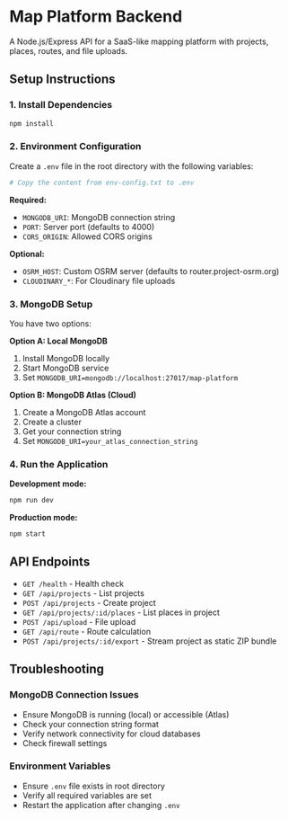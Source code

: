 # Map Platform Backend

A Node.js/Express API for a SaaS-like mapping platform with projects, places, routes, and file uploads.

## Setup Instructions

### 1. Install Dependencies
```bash
npm install
```

### 2. Environment Configuration
Create a `.env` file in the root directory with the following variables:

```bash
# Copy the content from env-config.txt to .env
```

**Required:**
- `MONGODB_URI`: MongoDB connection string
- `PORT`: Server port (defaults to 4000)
- `CORS_ORIGIN`: Allowed CORS origins

**Optional:**
- `OSRM_HOST`: Custom OSRM server (defaults to router.project-osrm.org)
- `CLOUDINARY_*`: For Cloudinary file uploads

### 3. MongoDB Setup
You have two options:

**Option A: Local MongoDB**
1. Install MongoDB locally
2. Start MongoDB service
3. Set `MONGODB_URI=mongodb://localhost:27017/map-platform`

**Option B: MongoDB Atlas (Cloud)**
1. Create a MongoDB Atlas account
2. Create a cluster
3. Get your connection string
4. Set `MONGODB_URI=your_atlas_connection_string`

### 4. Run the Application

**Development mode:**
```bash
npm run dev
```

**Production mode:**
```bash
npm start
```

## API Endpoints

- `GET /health` - Health check
- `GET /api/projects` - List projects
- `POST /api/projects` - Create project
- `GET /api/projects/:id/places` - List places in project
- `POST /api/upload` - File upload
- `GET /api/route` - Route calculation
- `POST /api/projects/:id/export` - Stream project as static ZIP bundle

## Troubleshooting

### MongoDB Connection Issues
- Ensure MongoDB is running (local) or accessible (Atlas)
- Check your connection string format
- Verify network connectivity for cloud databases
- Check firewall settings

### Environment Variables
- Ensure `.env` file exists in root directory
- Verify all required variables are set
- Restart the application after changing `.env` 
